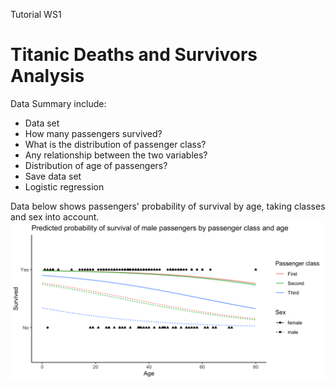 Tutorial WS1
# Titanic Deaths and Survivors Analysis
Data Summary include:
- Data set
- How many passengers survived?
- What is the distribution of passenger class?
- Any relationship between the two variables?
- Distribution of age of passengers?
- Save data set
- Logistic regression

Data below shows passengers' probability of survival by age, taking classes and sex into account.
![](https://github.com/sm2302/labs-titanic-aknabil/blob/main/pred_prob_surv.png?raw=true)
